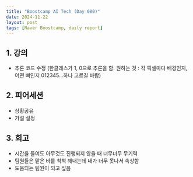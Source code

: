 ```yaml
---
title: "Boostcamp AI Tech (Day 080)"
date: 2024-11-22
layout: post
tags: [Naver Boostcamp, daily report]
---
```

## 1. 강의
- 추론 코드 수정 (한클래스가 1, 0으로 추론을 함. 원하는 것 : 각 픽셀마다 배경인지, 어떤 뼈인지 012345...하나 고르길 바람)

## 2. 피어세션
- 상황공유
- 가설 설정

## 3. 회고
- 시간을 들여도 아무것도 진행되지 않을 때 너무너무 무기력
- 팀원들은 맡은 바를 척척 해내는데 내가 너무 못나서 속상함
- 도움되는 팀원이 되고 싶음